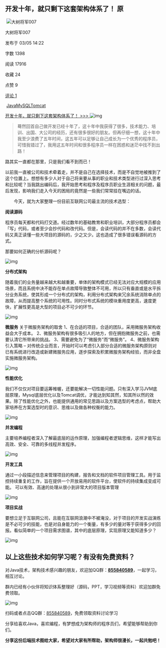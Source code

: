 ##                          开发十年，就只剩下这套架构体系了！                                                                             原                                                                                             

​                 ![大树将军007](assets/50x50.jpg)             

大树将军007

发布于 03/05 14:22

字数 1398

阅读 17916

收藏 24

点赞 9

[ 评论 1](https://my.oschina.net/u/3985214/blog/3018099?tdsourcetag=s_pcqq_aiomsg#comments)

​                                 [Java](https://my.oschina.net/u/3985214?q=Java)[MySQL](https://my.oschina.net/u/3985214?q=MySQL)[Tomcat](https://my.oschina.net/u/3985214?q=Tomcat)                            

[开发十年，就只剩下这套架构体系了！ >>> ](https://my.oschina.net/u/3985214/blog/3018099?tdsourcetag=s_pcqq_aiomsg)  ![img](assets/hot3.png)

> 蓦然回首自己做开发已经十年了，这十年中我获得了很多，技术能力、培训、出国、大公司的经历，还有很多很好的朋友。但再仔细一想，这十年中我至少浪费了五年时间，这五年可以足够让自己成长为一个优秀的程序员，可惜我错过了，我用这五年时间和很多程序员一样在困惑和迷茫中找不到出路！

路其实一直都在那里，只是我们看不到而已！

以前我一直被公司和技术牵着走，并不是自己在选择技术，而是不自觉地被推到了这个位置上。想想有多少人对于自己将来要从事的职业和技术类型进行过深入思考和比较呢？当我跳出编码后，我开始思考和程序及程序员职业生涯相关的问题，最后发现，影响我们走入今天的困局的竟然是一些我们常常挂在嘴边的话。

　　今天，就为大家整理一份目前互联网公司最主流的技术选型：

**阅读源码**

程序员每天都和代码打交道。经过数年的基础教育和职业培训，大部分程序员都会「写」代码，或者至少会抄代码和改代码。但是，会读代码的并不在多数，会读代码又真正读懂一些大项目的源码的，少之又少。这也造成了很多错误看源码的方式。

那要如何正确的分析源码呢？

![img](assets/a8b6affd8c8cd5bf05176366a54c947e31a.jpg)

**分布式架构**

随着我们的业务量越来越大和越重要，单体的架构模式已经无法对应大规模的应用场景，而且系统中决不能存在单点故障导致整体不可用，所以只有垂直或是水平拆分业务系统，使其形成一个分布式的架构，利用分布式架构来冗余系统消除单点的故障，从而提高整个系统的可用性。同时分布式系统的模块重用度更高，速度更快，扩展性更高是大型的项目必不可少的环节。

![img](assets/f55a9cbe3251981efd9d252f14964fa1c4b.jpg)

**微服务**
 关于微服务架构的取舍
 1、在合适的项目，合适的团队，采用微服务架构收益会大于成本。
 2、微服务架构有很多吸引人的地方，但在拥抱微服务之前，也需要认清它所带来的挑战。
 3、需要避免为了“微服务”而“微服务”。
 4、微服务架构引入策略 – 对传统企业而言，开始时可以考虑引入部分合适的微服务架构原则对已有系统进行改造或新建微服务应用，逐步探索及积累微服务架构经验，而非全盘实施微服务架构。

![img](assets/aa9b53e0ff98a1ec6ab2cb4ef4d7a932dc3.jpg)

**性能优化**

我们不仅仅对项目要运筹帷幄，还要能解决一切性能问题。只有深入学习JVM底层原理，Mysql底层优化以及Tomcat调优，才能达到知其然，知其所以然的效果。除了性能优化之外，也能提供通用的常见思路以及方案选型的考虑点，帮助大家培养在方案选型时的意识、思维以及做各种权衡的能力。

![img](assets/7f6648c95d7b31ea5200a6f2d58d88403b9.jpg)

**并发编程**

主要培养编程者深入了解最底层的运作原理，加强编程者逻辑思维，这样才能写出高效、安全、可靠的多线程并发程序。

![img](assets/a2e96a3bdd35fb3f667b8796bd81de5a7a5.jpg)

**开发工具**

通过一小段描述信息来管理项目的构建，报告和文档的软件项目管理工具。用于监控持续重复的工作，旨在提供一个开放易用的软件平台，使软件的持续集成变成可能。 可以有效、高速的处理从很小到非常大的项目版本管理

![img](assets/a7fbe8ac8a4cf00ad51210df98d03f37fcf.jpg)

**项目实战**

要想立足于互联网公司，且能在互联网浪潮中不被淹没，对于项目的开发实战演练是不必可少的技能，也是对自身能力的一个衡量，有多少的量对等于获得多少的回报。看似简单的一个项目需求图谱，其中的底层原理，实现原理又能知道多少？

![img](assets/e224ea2fe2e9d32dc0c7f4c5d937a81500c.jpg)



## **以上这些技术如何学习呢？有没有免费资料？**

对Java技术，架构技术感兴趣的朋友，欢迎加QQ群：[**855840589**](https://jq.qq.com/?_wv=1027&k=57mfMvt)，一起学习，相互讨论。

群内已经有小伙伴将知识体系整理好（源码，PPT，学习视频等资料）欢迎加群免费领取。

![img](assets/529edeb13ae3a7b14c10627669f8dd395b8.jpg)

扫码或者点击QQ群：[855840589](https://jq.qq.com/?_wv=1027&k=57mfMvt)，免费领取资料讨论学习 

分享给喜欢Java，喜欢编程，有梦想成为架构师的程序员们，希望能够帮助到你们。

**分享这份后端技术图给大家，希望对大家有所帮助，架构师很漫长，一起共勉吧！**